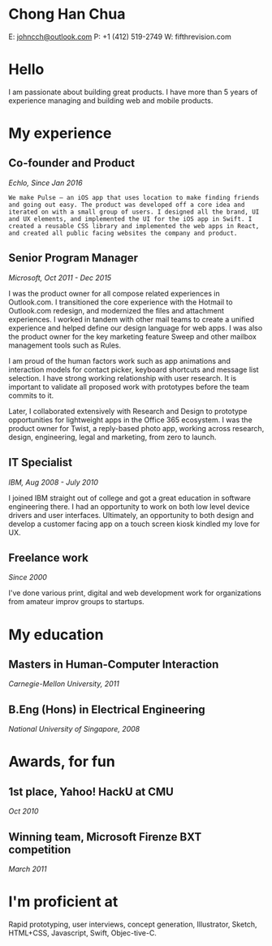 # Chong Han Chua
E: johncch@outlook.com
P: +1 (412) 519-2749
W: fifthrevision.com

# Hello
I am passionate about building great products. I have more than 5 years of experience managing and building web and mobile products.

# My experience 
## Co-founder and Product
*Echlo, Since Jan 2016*

	We make Pulse – an iOS app that uses location to make finding friends and going out easy. The product was developed off a core idea and iterated on with a small group of users. I designed all the brand, UI and UX elements, and implemented the UI for the iOS app in Swift. I created a reusable CSS library and implemented the web apps in React, and created all public facing websites the company and product.

## Senior Program Manager
*Microsoft, Oct 2011 - Dec 2015*

I was the product owner for all compose related experiences in Outlook.com. I transitioned the core experience with the Hotmail to Outlook.com redesign, and modernized the files and attachment experiences. I worked in tandem with other mail teams to create a unified experience and helped define our design language for web apps. I was also the product owner for the key marketing feature Sweep and other mailbox management tools such as Rules.

I am proud of the human factors work such as app animations and interaction models for contact picker, keyboard shortcuts and message list selection. I have strong working relationship with user research. It is important to validate all proposed work with prototypes before the team commits to it.

Later, I collaborated extensively with Research and Design to prototype opportunities for lightweight apps in the Office 365 ecosystem. I was the product owner for Twist, a reply-based photo app, working across research, design, engineering, legal and marketing, from zero to launch.

## IT Specialist
*IBM, Aug 2008 - July 2010*

I joined IBM straight out of college and got a great education in software engineering there. I had an opportunity to work on both low level device drivers and user interfaces. Ultimately, an opportunity to both design and develop a customer facing app on a touch screen kiosk kindled my love for UX.

## Freelance work
*Since 2000*

I've done various print, digital and web development work for organizations from amateur improv groups to startups.

# My education
## Masters in Human-Computer Interaction
*Carnegie-Mellon University, 2011*

## B.Eng (Hons) in Electrical Engineering
*National University of Singapore, 2008*

# Awards, for fun
## 1st place, Yahoo! HackU at CMU 
*Oct 2010*

## Winning team, Microsoft Firenze BXT competition
*March 2011*

# I'm proficient at
Rapid prototyping, user interviews, concept generation, Illustrator, Sketch, HTML+CSS, Javascript, Swift, Objec-tive-C.